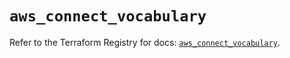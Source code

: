 # `aws_connect_vocabulary`

Refer to the Terraform Registry for docs: [`aws_connect_vocabulary`](https://registry.terraform.io/providers/hashicorp/aws/5.99.1/docs/resources/connect_vocabulary).
